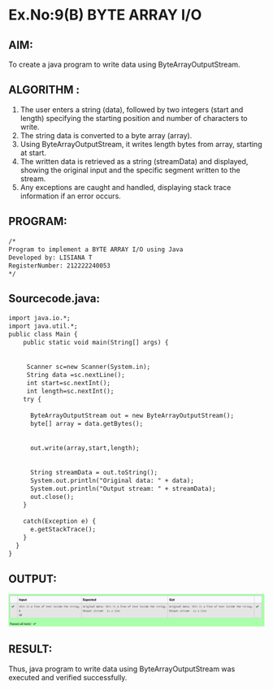 # Ex.No:9(B) BYTE ARRAY I/O
## AIM:
To create a java program to write data using ByteArrayOutputStream.


## ALGORITHM :
1.	The user enters a string (data), followed by two integers (start and length) specifying the starting position and number of characters to write.
2.	The string data is converted to a byte array (array).
3.	Using ByteArrayOutputStream, it writes length bytes from array, starting at start.
4.	The written data is retrieved as a string (streamData) and displayed, showing the original input and the specific segment written to the stream.
5.	Any exceptions are caught and handled, displaying stack trace information if an error occurs.




## PROGRAM:
 ```
/*
Program to implement a BYTE ARRAY I/O using Java
Developed by: LISIANA T
RegisterNumber: 212222240053 
*/
```

## Sourcecode.java:
```
import java.io.*;
import java.util.*;
public class Main {
    public static void main(String[] args) {

    
     Scanner sc=new Scanner(System.in);
     String data =sc.nextLine();
     int start=sc.nextInt();
     int length=sc.nextInt();
    try {
    
      ByteArrayOutputStream out = new ByteArrayOutputStream();
      byte[] array = data.getBytes();

      
      out.write(array,start,length);

     
      String streamData = out.toString();
      System.out.println("Original data: " + data);
      System.out.println("Output stream: " + streamData);
      out.close();
    }

    catch(Exception e) {
      e.getStackTrace();
    }
  }
}
```

## OUTPUT:

![image](https://github.com/lisianathiruselvan/19AI307_JAVA/blob/5a2f7820caa893c177d706957f478185be55fe64/Module-09/DAY-2/image.png)

## RESULT:
Thus, java program to write data using ByteArrayOutputStream was executed and verified successfully.





